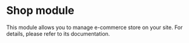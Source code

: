Shop module
===========

This module allows you to manage e-commerce store on your site. For details, please refer to its documentation.
